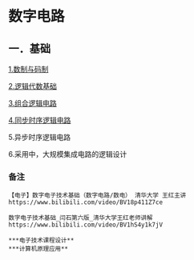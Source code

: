 # 数字电路

## 一．基础

[1.数制与码制 ](digital-chapter-1.md)

[2.逻辑代数基础 ](digital-chapter-2.md)

[3.组合逻辑电路 ](digital-chapter-3.md)

[4.同步时序逻辑电路 ](digital-chapter-4.md)

5.异步时序逻辑电路 

6.采用中，大规模集成电路的逻辑设计

### 备注
```
【电子】数字电子技术基础（数字电路/数电） 清华大学 王红主讲
https://www.bilibili.com/video/BV18p411Z7ce

数字电子技术基础_闫石第六版_清华大学王红老师讲解
https://www.bilibili.com/video/BV1hS4y1k7jV

***电子技术课程设计**
***计算机原理应用**
```